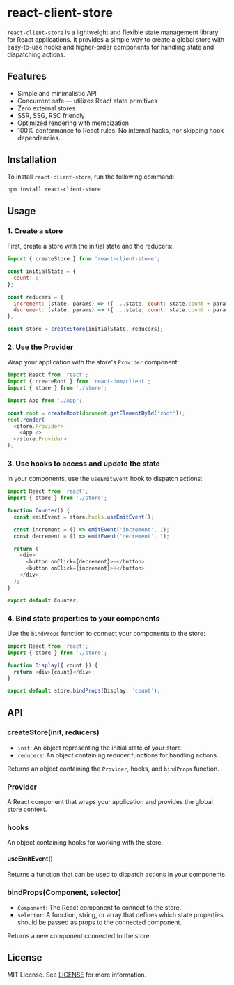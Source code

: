 # react-client-store

`react-client-store` is a lightweight and flexible state management library for React applications. It provides a simple way to create a global store with easy-to-use hooks and higher-order components for handling state and dispatching actions.

## Features

- Simple and minimalistic API
- Concurrent safe — utilizes React state primitives
- Zero external stores
- SSR, SSG, RSC friendly
- Optimized rendering with memoization
- 100% conformance to React rules. No internal hacks, nor skipping hook dependencies.

## Installation

To install `react-client-store`, run the following command:

```bash
npm install react-client-store
```

## Usage

### 1. Create a store

First, create a store with the initial state and the reducers:

```javascript
import { createStore } from 'react-client-store';

const initialState = {
  count: 0,
};

const reducers = {
  increment: (state, params) => ({ ...state, count: state.count + params }),
  decrement: (state, params) => ({ ...state, count: state.count - params }),
};

const store = createStore(initialState, reducers);
```

### 2. Use the Provider

Wrap your application with the store's `Provider` component:

```javascript
import React from 'react';
import { createRoot } from 'react-dom/client';
import { store } from './store';

import App from './App';

const root = createRoot(document.getElementById('root'));
root.render(
  <store.Provider>
    <App />
  </store.Provider>
);
```

### 3. Use hooks to access and update the state

In your components, use the `useEmitEvent` hook to dispatch actions:

```javascript
import React from 'react';
import { store } from './store';

function Counter() {
  const emitEvent = store.hooks.useEmitEvent();

  const increment = () => emitEvent('increment', 1);
  const decrement = () => emitEvent('decrement', 1);

  return (
    <div>
      <button onClick={decrement}>-</button>
      <button onClick={increment}>+</button>
    </div>
  );
}

export default Counter;
```

### 4. Bind state properties to your components

Use the `bindProps` function to connect your components to the store:

```javascript
import React from 'react';
import { store } from './store';

function Display({ count }) {
  return <div>{count}</div>;
}

export default store.bindProps(Display, 'count');
```

## API

### createStore(init, reducers)

- `init`: An object representing the initial state of your store.
- `reducers`: An object containing reducer functions for handling actions.

Returns an object containing the `Provider`, hooks, and `bindProps` function.

### Provider

A React component that wraps your application and provides the global store context.

### hooks

An object containing hooks for working with the store.

#### useEmitEvent()

Returns a function that can be used to dispatch actions in your components.

### bindProps(Component, selector)

- `Component`: The React component to connect to the store.
- `selector`: A function, string, or array that defines which state properties should be passed as props to the connected component.

Returns a new component connected to the store.

## License

MIT License. See [LICENSE](LICENSE) for more information.